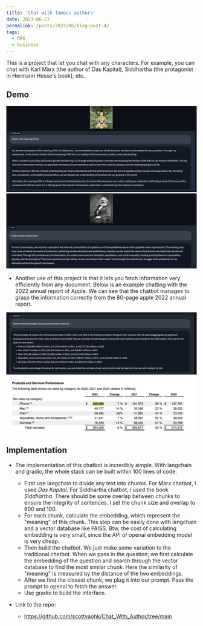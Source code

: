 ```yaml
---
title: 'Chat with famous authors'
date: 2023-06-27
permalink: /posts/2023/06/blog-post-4/
tags:
  - RAG
  - business
---
```


This is a project that let you chat with any characters. For example, you can chat with Karl Marx (the author of Das Kapital), Siddhartha (the protagonist in Hermann Hesse's book), etc. 

## Demo

![unavailable](/images/posts/ChatWithAuthor/siddhartha_emb.jpeg "asking Marx.ai how to reach communism")
<br />
![unavailable](/images/posts/ChatWithAuthor/marx_emb.jpeg "asking Marx.ai how to reach communism")

- Another use of this project is that it lets you fetch information very efficiently from any document. Below is an example chatting with the 2022 annual report of Apple. We can see that the chatbot manages to grasp the information correctly from the 80-page apple 2022 annual report.

![unavailable](/images/posts/ChatWithAuthor/apple2022_chat.jpeg)
![unavailable](/images/posts/ChatWithAuthor/apple2022.jpeg)


## Implementation
- The implementation of this chatbot is incredibly simple. With langchain and gradio, the whole stack can be built within 100 lines of code.
    - First use langchain to divide any text into chunks. For Marx chatbot, I used *Das Kapital*. For Siddhartha chatbot, I used the book *Siddhartha*. There should be some overlap between chunks to ensure the integrity of sentences. I set the chunk size and overlap to 600 and 100.
    - For each chunk, calculate the embedding, which represent the "meaning" of this chunk. This step can be easily done with langchain and a vector database like FAISS. Btw, the cost of calculating embedding is very small, since the API of openai embedding model is very cheap.
    - Then build the chatbot. We just make some variation to the traditional chatbot. When we pass in the question, we first calculate the embedding of the question and search through the vector database to find the most similar chunk. Here the similarity of "meaning" is measured by the distance of the two embeddings.
    - After we find the closest chunk, we plug it into our prompt. Pass the prompt to openai to fetch the answer.
    - Use gradio to build the interface.

- Link to the repo:
    - https://github.com/scottyaohk/Chat_With_Author/tree/main